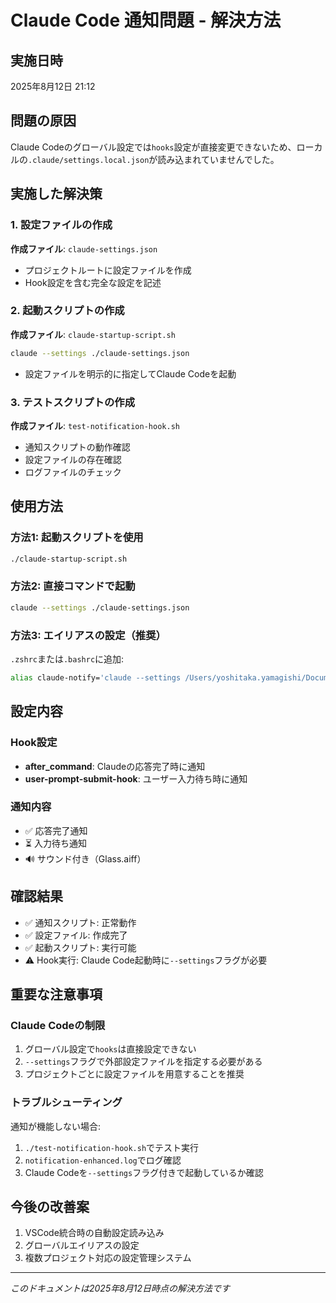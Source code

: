# Claude Code 通知問題 - 解決方法

## 実施日時
2025年8月12日 21:12

## 問題の原因
Claude Codeのグローバル設定では`hooks`設定が直接変更できないため、ローカルの`.claude/settings.local.json`が読み込まれていませんでした。

## 実施した解決策

### 1. 設定ファイルの作成
**作成ファイル**: `claude-settings.json`
- プロジェクトルートに設定ファイルを作成
- Hook設定を含む完全な設定を記述

### 2. 起動スクリプトの作成
**作成ファイル**: `claude-startup-script.sh`
```bash
claude --settings ./claude-settings.json
```
- 設定ファイルを明示的に指定してClaude Codeを起動

### 3. テストスクリプトの作成
**作成ファイル**: `test-notification-hook.sh`
- 通知スクリプトの動作確認
- 設定ファイルの存在確認
- ログファイルのチェック

## 使用方法

### 方法1: 起動スクリプトを使用
```bash
./claude-startup-script.sh
```

### 方法2: 直接コマンドで起動
```bash
claude --settings ./claude-settings.json
```

### 方法3: エイリアスの設定（推奨）
`.zshrc`または`.bashrc`に追加:
```bash
alias claude-notify='claude --settings /Users/yoshitaka.yamagishi/Documents/projects/my-board-app/claude-settings.json'
```

## 設定内容

### Hook設定
- **after_command**: Claudeの応答完了時に通知
- **user-prompt-submit-hook**: ユーザー入力待ち時に通知

### 通知内容
- ✅ 応答完了通知
- ⏳ 入力待ち通知
- 🔊 サウンド付き（Glass.aiff）

## 確認結果
- ✅ 通知スクリプト: 正常動作
- ✅ 設定ファイル: 作成完了
- ✅ 起動スクリプト: 実行可能
- ⚠️ Hook実行: Claude Code起動時に`--settings`フラグが必要

## 重要な注意事項

### Claude Codeの制限
1. グローバル設定で`hooks`は直接設定できない
2. `--settings`フラグで外部設定ファイルを指定する必要がある
3. プロジェクトごとに設定ファイルを用意することを推奨

### トラブルシューティング
通知が機能しない場合:
1. `./test-notification-hook.sh`でテスト実行
2. `notification-enhanced.log`でログ確認
3. Claude Codeを`--settings`フラグ付きで起動しているか確認

## 今後の改善案
1. VSCode統合時の自動設定読み込み
2. グローバルエイリアスの設定
3. 複数プロジェクト対応の設定管理システム

---
*このドキュメントは2025年8月12日時点の解決方法です*